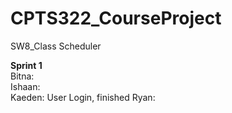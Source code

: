 # CPTS322_CourseProject
SW8_Class Scheduler

**Sprint 1**  
Bitna:  
Ishaan:  
Kaeden: User Login, finished
Ryan:  
